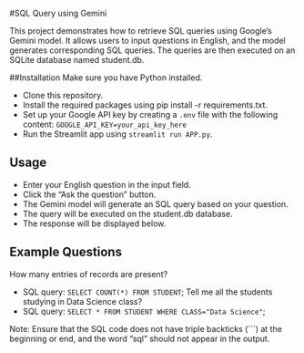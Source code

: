 #SQL Query using Gemini

This project demonstrates how to retrieve SQL queries using Google’s Gemini model. It allows users to input questions in English, and the model generates corresponding SQL queries. The queries are then executed on an SQLite database named student.db.

##Installation
Make sure you have Python installed.

- Clone this repository.
- Install the required packages using pip install -r requirements.txt.
- Set up your Google API key by creating a `.env` file with the following content:
`GOOGLE_API_KEY=your_api_key_here`
- Run the Streamlit app using `streamlit run APP.py`.

## Usage
- Enter your English question in the input field.
- Click the “Ask the question” button.
- The Gemini model will generate an SQL query based on your question.
- The query will be executed on the student.db database.
- The response will be displayed below.

## Example Questions
How many entries of records are present?
- SQL query: `SELECT COUNT(*) FROM STUDENT`;
Tell me all the students studying in Data Science class?
- SQL query: `SELECT * FROM STUDENT WHERE CLASS="Data Science"`;

Note: Ensure that the SQL code does not have triple backticks (```) at the beginning or end, and the word “sql” should not appear in the output.
